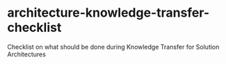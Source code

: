 # architecture-knowledge-transfer-checklist
Checklist on what should be done during Knowledge Transfer for Solution Architectures
